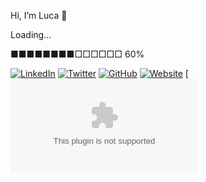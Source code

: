 Hi, I’m Luca 👋

Loading...

■■■■■■■■□□□□□□   60%

[![LinkedIn](https://img.shields.io/badge/LinkedIn-Connect-blue?style=flat&logo=linkedin)](https://www.linkedin.com/in/your-linkedin-profile/)
[![Twitter](https://img.shields.io/badge/Twitter-Follow-blue?style=flat&logo=twitter)](https://twitter.com/your-twitter-handle)
[![GitHub](https://img.shields.io/badge/GitHub-Follow-blue?style=flat&logo=github)](https://github.com/Luca-coder07)
[![Website](https://img.shields.io/badge/Website-Visit-blue?style=flat&logo=google-chrome)](https://your-website.com)
[![Email](lucarandrianirina2507@gmail.com)
